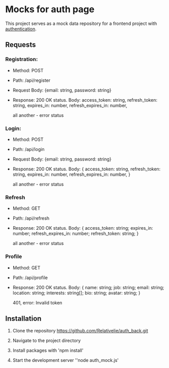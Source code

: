 # Mocks for auth page

This project serves as a mock data repository for a frontend project with [authentication](https://github.com/Relativelie/auth).

## Requests

### Registration:

- Method: POST
- Path: /api/register
- Request Body: {email: string, password: string}
- Response:
  200 OK status. Body:
  access_token: string,
  refresh_token: string,
  expires_in: number,
  refresh_expires_in: number,

  all another - error status

### Login:

- Method: POST
- Path: /api/login
- Request Body: {email: string, password: string}
- Response:
  200 OK status.
  Body:
  {
  access_token: string,
  refresh_token: string,
  expires_in: number,
  refresh_expires_in: number,
  }

  all another - error status

### Refresh

- Method: GET
- Path: /api/refresh
- Response:
  200 OK status.
  Body:
  {
  access_token: string;
  expires_in: number;
  refresh_expires_in: number;
  refresh_token: string;
  }

  all another - error status

### Profile

- Method: GET
- Path: /api/profile
- Response:
  200 OK status.
  Body:
  {
  name: string;
  job: string;
  email: string;
  location: string;
  interests: string[];
  bio: string;
  avatar: string;
  }

  401, error: Invalid token

## Installation
1. Clone the repository
https://github.com/Relativelie/auth_back.git

2. Navigate to the project directory
3. Install packages with 'npm install'
4. Start the development server ''node auth_mock.js'
